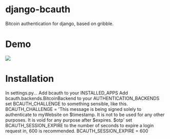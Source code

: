 django-bcauth
=============

Bitcoin authentication for django, based on gribble.

Demo
=============
![](https://dl.dropboxusercontent.com/u/3832397/screenshots/2014/Sep/output_M6zNij.gif)

Installation
=============
In settings.py...
Add bcauth to your INSTALLED_APPS
Add bcauth.backends.BitcoinBackend to your AUTHENTICATION_BACKENDS
set BCAUTH_CHALLENGE to something sensible, like this.
BCAUTH_CHALLENGE = 'This message is being signed solely to authenticate to myWebsite on $timestamp. It is not to be used for any other purposes. It is void for any purpose after $expires. $otp'
set BCAUTH_SESSION_EXPIRE to the number of seconds to expire a login request in, 600 is recommended.
BCAUTH_SESSION_EXPIRE = 600
